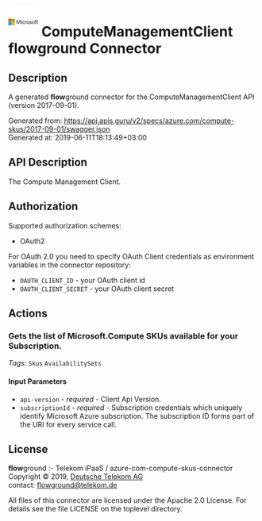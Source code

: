 # ![LOGO](logo.png) ComputeManagementClient **flow**ground Connector

## Description

A generated **flow**ground connector for the ComputeManagementClient API (version 2017-09-01).

Generated from: https://api.apis.guru/v2/specs/azure.com/compute-skus/2017-09-01/swagger.json<br/>
Generated at: 2019-06-11T18:13:49+03:00

## API Description

The Compute Management Client.

## Authorization

Supported authorization schemes:
- OAuth2

For OAuth 2.0 you need to specify OAuth Client credentials as environment variables in the connector repository:
* `OAUTH_CLIENT_ID` - your OAuth client id
* `OAUTH_CLIENT_SECRET` - your OAuth client secret

## Actions

### Gets the list of Microsoft.Compute SKUs available for your Subscription.

*Tags:* `Skus` `AvailabilitySets`

#### Input Parameters
* `api-version` - _required_ - Client Api Version.
* `subscriptionId` - _required_ - Subscription credentials which uniquely identify Microsoft Azure subscription. The subscription ID forms part of the URI for every service call.

## License

**flow**ground :- Telekom iPaaS / azure-com-compute-skus-connector<br/>
Copyright © 2019, [Deutsche Telekom AG](https://www.telekom.de)<br/>
contact: flowground@telekom.de

All files of this connector are licensed under the Apache 2.0 License. For details
see the file LICENSE on the toplevel directory.
